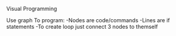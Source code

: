 Visual Programming

Use graph To program:
-Nodes are code/commands
-Lines are if statements
-To create loop just connect 3 nodes to themself
